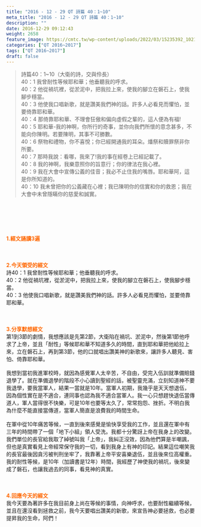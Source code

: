 ```yaml
---
title: "2016 - 12 - 29 QT 詩篇 40：1~10"
meta_title: "2016 - 12 - 29 QT 詩篇 40：1~10"
description: ""
date: 2016-12-29 09:12:43
weight: 2658
feature_image: https://cmtc.tw/wp-content/uploads/2022/03/15235392_10211799862337740_180693556567566654_o-1.webp
categories: ["QT 2016~2017"]
tags: ["QT 2016~2017"]
draft: false
---
```


<blockquote>詩篇40：1~10（大衛的詩，交與伶長）<br />
40：1 我曾耐性等候耶和華；他垂聽我的呼求。<br />
40：2 他從禍坑裡，從淤泥中，把我拉上來，使我的腳立在磐石上，使我腳步穩當。<br />
40：3 他使我口唱新歌，就是讚美我們神的話。許多人必看見而懼怕，並要倚靠耶和華。<br />
40：4 那倚靠耶和華、不理會狂傲和偏向虛假之輩的，這人便為有福!<br />
40：5 耶和華-我的神啊，你所行的奇事，並你向我們所懷的意念甚多，不能向你陳明。若要陳明，其事不可勝數。<br />
40：6 祭物和禮物，你不喜悅；你已經開通我的耳朵。燔祭和贖罪祭非你所要。<br />
40：7 那時我說：看哪，我來了!我的事在經卷上已經記載了。<br />
40：8 我的神啊，我樂意照你的旨意行；你的律法在我心裡。<br />
40：9 我在大會中宣傳公義的佳音；我必不止住我的嘴唇。耶和華阿，這是你所知道的。<br />
40：10 我未曾把你的公義藏在心裡；我已陳明你的信實和你的救恩；我在大會中未曾隱瞞你的慈愛和誠實。</blockquote><br />
&nbsp;<br />
<br />
&nbsp;<br />
<br />
<span style="color: #ff6600;"><strong>1.</strong><strong>經文誦讀3遍</strong></span><br />
<br />
<span style="color: #ff6600;"><strong> </strong></span><br />
<br />
<span style="color: #ff6600;"><strong>2.</strong><strong>今天領受的經文<br />
</strong></span>詩40：1 我曾耐性等候耶和華；他垂聽我的呼求。<br />
40：2 他從禍坑裡，從淤泥中，把我拉上來，使我的腳立在磐石上，使我腳步穩當。<br />
40：3 他使我口唱新歌，就是讚美我們神的話。許多人必看見而懼怕，並要倚靠耶和華。<br />
<br />
&nbsp;<br />
<br />
<span style="color: #ff6600;"><strong>3.</strong><strong>分享默想經文<br />
</strong></span>第1到3節的劇情，我想應該是先第2節，大衛陷在禍坑、淤泥中，然後第1節他呼求了上帝，並且「耐性」等候耶和華不知道多久的時間，直到耶和華把他給拉上來，立在磐石上，再到第3節，他的口就唱出讚美神的新歌來，讓許多人聽見、害怕、倚靠耶和華。<br />
<br />
我想到當初我進軍校時，就因為感覺軍人太辛苦，不自由，受完入伍訓就準備賠錢退學了。就在準備退學的階段不小心讀到聖經的話，被聖靈充滿，立刻知道神不要我退學，要我當軍人，結果一當就是10年。當軍人初期，我幾乎是天天想退伍，因為個性實在是不適合，連同事也認為我不適合當軍人。我一心只想趕快退伍當傳道人，軍人當得很不快樂，可是10年也要等太久了，常常抱怨、挫折。不明白我為什麼不能直接當傳道，當軍人簡直是浪費我的時間生命。<br />
<br />
在軍中從10年痛苦等候，一直到後來感覺是愉快享受我的工作，並且還在軍中有三年的時間帶了一個「地下小組」領人受洗。我都十分驚訝上帝在我身上的改變。我們單位的長官給我取了綽號叫我「上帝」，我糾正沒效，因為他們算是半嘲諷，但也是真實看見上帝經常保守我的一切，看到我身上有神的印記。結果這位嘲笑我的長官最後因貪污被判刑坐牢了，我靠著上帝平安喜樂退伍，並且後來位高權重。我的耐性等候，是10年（加讀書是12年）時間，我經歷了神使我的禍坑，後來變成了磐石，也讓我過去的同事，看見神的真實。<br />
<br />
&nbsp;<br />
<br />
<span style="color: #ff6600;"><strong>4.</strong><strong>回應今天的經文<br />
</strong></span>我今天要為著許多在我目前身上尚在等候的事情，向神呼求，也要耐性繼續等候，並且在還沒看到拯救之前，我今天要唱出讚美的新歌，來宣告神必要拯救，也必要提昇我的生命，阿們！<br />
<br />
&nbsp;
        